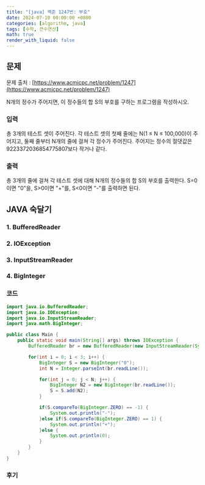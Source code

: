 ```yaml
---
title: "[java] 백준 1247번: 부호"
date: 2024-07-10 00:00:00 +0800
categories: [algorithm, java]
tags: [수학, 큰수연산]
math: true
render_with_liquid: false
---
```


## 문제
문제 출처 : [https://www.acmicpc.net/problem/1247](https://www.acmicpc.net/problem/1247)

N개의 정수가 주어지면, 이 정수들의 합 S의 부호를 구하는 프로그램을 작성하시오.

### 입력

총 3개의 테스트 셋이 주어진다. 각 테스트 셋의 첫째 줄에는 N(1 ≤ N ≤ 100,000)이 주어지고, 둘째 줄부터 N개의 줄에 걸쳐 각 정수가 주어진다. 주어지는 정수의 절댓값은 9223372036854775807보다 작거나 같다.

### 출력

총 3개의 줄에 걸쳐 각 테스트 셋에 대해 N개의 정수들의 합 S의 부호를 출력한다. S=0이면 "0"을, S>0이면 "+"를, S<0이면 "-"를 출력하면 된다.

## JAVA 숙달기

### 1. BufferedReader

### 2. IOException

### 3. InputStreamReader

### 4. BigInteger

### 코드

```java
import java.io.BufferedReader;
import java.io.IOException;
import java.io.InputStreamReader;
import java.math.BigInteger;

public class Main {
    public static void main(String[] args) throws IOException {
        BufferedReader br = new BufferedReader(new InputStreamReader(System.in));

        for(int i = 0; i < 3; i++) {
            BigInteger S = new BigInteger("0");
            int N = Integer.parseInt(br.readLine());

            for(int j = 0; j < N; j++) {
                BigInteger N2 = new BigInteger(br.readLine());
                S = S.add(N2);
            }

            if(S.compareTo(BigInteger.ZERO) == -1) {
                System.out.println("-");
            }else if(S.compareTo(BigInteger.ZERO) == 1) {
                System.out.println("+");
            }else {
                System.out.println(0);
            }
        }
    }
}
```

### 후기
